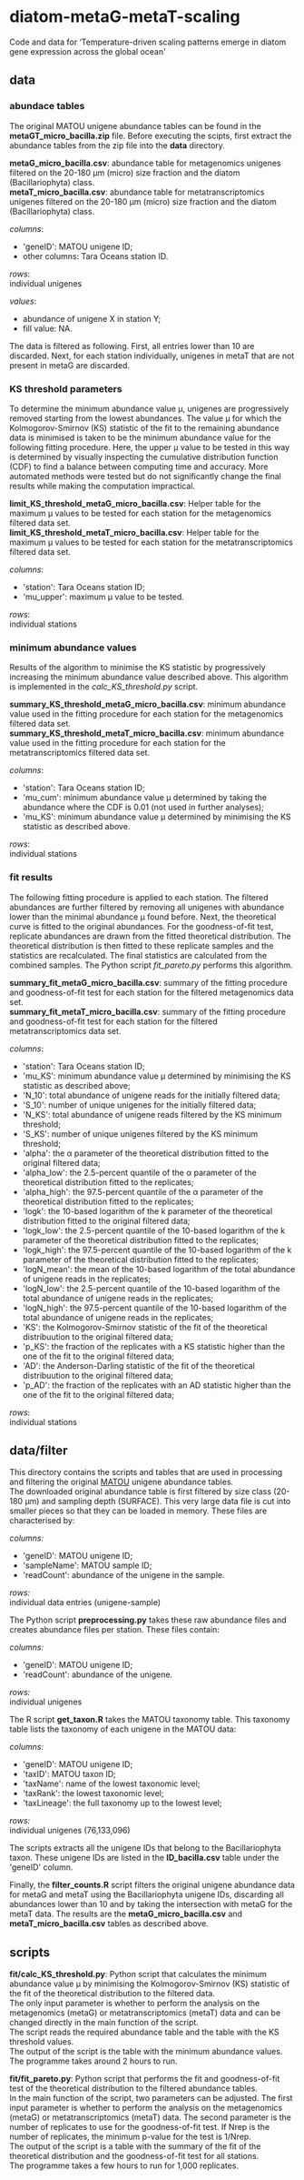 # diatom-metaG-metaT-scaling
Code and data for ‘Temperature-driven scaling patterns emerge in diatom gene expression across the global ocean'

## data

### abundace tables

The original MATOU unigene abundance tables can be found in the **metaGT_micro_bacilla.zip** file. Before executing the scipts, first extract the abundance tables from the zip file into the **data** directory.  
  
**metaG_micro_bacilla.csv**: abundance table for metagenomics unigenes filtered on the 20-180 μm (micro) size fraction and the diatom (Bacillariophyta) class.  
**metaT_micro_bacilla.csv**: abundance table for metatranscriptomics unigenes filtered on the 20-180 μm (micro) size fraction and the diatom (Bacillariophyta) class.  
  
*columns*:

* 'geneID': MATOU unigene ID; 
* other columns: Tara Oceans station ID.

*rows*:  
individual unigenes  

*values*:

* abundance of unigene X in station Y;
* fill value: NA.

The data is filtered as following. First, all entries lower than 10 are discarded. Next, for each station individually, unigenes in metaT that are not present in metaG are discarded.

### KS threshold parameters

To determine the minimum abundance value μ, unigenes are progressively removed starting from the lowest abundances. The value μ for which the Kolmogorov-Smirnov (KS) statistic of the fit to the remaining abundance data is minimised is taken to be the minimum abundance value for the following fitting procedure. Here, the upper μ value to be tested in this way is determined by visually inspecting the cumulative distribution function (CDF) to find a balance between computing time and accuracy. More automated methods were tested but do not significantly change the final results while making the computation impractical.

**limit_KS_threshold_metaG_micro_bacilla.csv**: Helper table for the maximum μ values to be tested for each station for the metagenomics filtered data set.  
**limit_KS_threshold_metaT_micro_bacilla.csv**: Helper table for the maximum μ values to be tested for each station for the metatranscriptomics filtered data set.  
  
*columns*:

* 'station': Tara Oceans station ID; 
* 'mu_upper': maximum μ value to be tested.

*rows*:  
individual stations

### minimum abundance values

Results of the algorithm to minimise the KS statistic by progressively increasing the minimum abundance value described above. This algorithm is implemented in the *calc_KS_threshold.py* script.  
  
**summary_KS_threshold_metaG_micro_bacilla.csv**: minimum abundance value used in the fitting procedure for each station for the metagenomics filtered data set.  
**summary_KS_threshold_metaT_micro_bacilla.csv**: minimum abundance value used in the fitting procedure for each station for the metatranscriptomics filtered data set.  

*columns*:

* 'station': Tara Oceans station ID; 
* 'mu_cum': minimum abundance value μ determined by taking the abundance where the CDF is 0.01 (not used in further analyses);
* 'mu_KS': minimum abundance value μ determined by minimising the KS statistic as described above.

*rows*:  
individual stations

### fit results

The following fitting procedure is applied to each station. The filtered abundances are further filtered by removing all unigenes with abundance lower than the minimal abundance μ found before. Next, the theoretical curve is fitted to the original abundances. For the goodness-of-fit test, replicate abundances are drawn from the fitted theoretical distribution. The theoretical distribution is then fitted to these replicate samples and the statistics are recalculated. The final statistics are calculated from the combined samples. The Python script *fit_pareto.py* performs this algorithm.  
  
**summary_fit_metaG_micro_bacilla.csv**: summary of the fitting procedure and goodness-of-fit test for each station for the filtered metagenomics data set.  
**summary_fit_metaT_micro_bacilla.csv**: summary of the fitting procedure and goodness-of-fit test for each station for the filtered metatranscriptomics data set.  

*columns*:

* 'station': Tara Oceans station ID; 
* 'mu_KS': minimum abundance value μ determined by minimising the KS statistic as described above;  
* 'N_10': total abundance of unigene reads for the initially filtered data;
* 'S_10': number of unique unigenes for the initially filtered data;  
* 'N_KS': total abundance of unigene reads filtered by the KS minimum threshold;
* 'S_KS': number of unique unigenes filtered by the KS minimum threshold;
* 'alpha': the α parameter of the theoretical distribution fitted to the original filtered data;
* 'alpha_low': the 2.5-percent quantile of the α parameter of the theoretical distribution fitted to the replicates;
* 'alpha_high': the 97.5-percent quantile of the α parameter of the theoretical distribution fitted to the replicates;
* 'logk': the 10-based logarithm of the k parameter of the theoretical distribution fitted to the original filtered data;
* 'logk_low': the 2.5-percent quantile of the 10-based logarithm of the k parameter of the theoretical distribution fitted to the replicates;
* 'logk_high': the 97.5-percent quantile of the 10-based logarithm of the k parameter of the theoretical distribution fitted to the replicates;
* 'logN_mean': the mean of the 10-based logarithm of the total abundance of unigene reads in the replicates;
* 'logN_low': the 2.5-percent quantile of the 10-based logarithm of the total abundance of unigene reads in the replicates;
* 'logN_high': the 97.5-percent quantile of the 10-based logarithm of the total abundance of unigene reads in the replicates;
* 'KS': the Kolmogorov-Smirnov statistic of the fit of the theoretical distribuution to the original filtered data;
* 'p_KS': the fraction of the replicates with a KS statistic higher than the one of the fit to the original filtered data;
* 'AD': the Anderson-Darling statistic of the fit of the theoretical distribuution to the original filtered data;
* 'p_AD': the fraction of the replicates with an AD statistic higher than the one of the fit to the original filtered data;


*rows*:  
individual stations

## data/filter

This directory contains the scripts and tables that are used in processing and filtering the original [MATOU](https://www.genoscope.cns.fr/tara/) unigene abundance tables.  
The downloaded original abundance table is first filtered by size class (20-180 μm) and sampling depth (SURFACE). This very large data file is cut into smaller pieces so that they can be loaded in memory. These files are characterised by:  

*columns:*

* 'geneID': MATOU unigene ID;
* 'sampleName': MATOU sample ID;
* 'readCount': abundance of the unigene in the sample.

*rows:*  
individual data entries (unigene-sample)  
  
The Python script **preprocessing.py** takes these raw abundance files and creates abundance files per station. These files contain:  

*columns:*

* 'geneID': MATOU unigene ID;
* 'readCount': abundance of the unigene.

*rows:*  
individual unigenes  
  
The R script **get_taxon.R** takes the MATOU taxonomy table. This taxonomy table lists the taxonomy of each unigene in the MATOU data:  

*columns:*

* 'geneID': MATOU unigene ID;
* 'taxID': MATOU taxon ID;
* 'taxName': name of the lowest taxonomic level;
* 'taxRank': the lowest taxonomic level;
* 'taxLineage': the full taxonomy up to the lowest level;

*rows:*  
individual unigenes (76,133,096)

The scripts extracts all the unigene IDs that belong to the Bacillariophyta taxon. These unigene IDs are listed in the **ID_bacilla.csv** table under the 'geneID' column.  
  
Finally, the **filter_counts.R** script filters the original unigene abundance data for metaG and metaT using the Bacillariophyta unigene IDs, discarding all abundances lower than 10 and by taking the intersection with metaG for the metaT data. The results are the **metaG_micro_bacilla.csv** and **metaT_micro_bacilla.csv** tables as described above.

## scripts

**fit/calc_KS_threshold.py**: Python script that calculates the minimum abundance value μ by minimising the Kolmogorov-Smirnov (KS) statistic of the fit of the theoretical distribution to the filtered data.  
The only input parameter is whether to perform the analysis on the metagenomics (metaG) or metatranscriptomics (metaT) data and can be changed directly in the main function of the script.  
The script reads the required abundance table and the table with the KS threshold values.  
The output of the script is the table with the minimum abundance values.  
The programme takes around 2 hours to run.  
  
**fit/fit_pareto.py**: Python script that performs the fit and goodness-of-fit test of the theoretical distribution to the filtered abundance tables.  
In the main function of the script, two parameters can be adjusted. The first input parameter is whether to perform the analysis on the metagenomics (metaG) or metatranscriptomics (metaT) data. The second parameter is the number of replicates to use for the goodness-of-fit test. If Nrep is the number of replicates, the minimum p-value for the test is 1/Nrep.  
The output of the script is a table with the summary of the fit of the theoretical distribution and the goodness-of-fit test for all stations.  
The programme takes a few hours to run for 1,000 replicates.